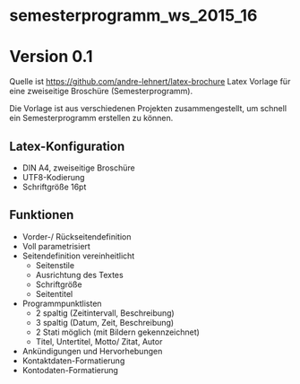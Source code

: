 # semesterprogramm_ws_2015_16

# Version 0.1
Quelle ist https://github.com/andre-lehnert/latex-brochure
Latex Vorlage für eine zweiseitige Broschüre (Semesterprogramm).

Die Vorlage ist aus verschiedenen Projekten zusammengestellt, um schnell ein Semesterprogramm erstellen zu können.

## Latex-Konfiguration
 - DIN A4, zweiseitige Broschüre
 - UTF8-Kodierung
 - Schriftgröße 16pt

## Funktionen
 - Vorder-/ Rückseitendefinition
 - Voll parametrisiert
 - Seitendefinition vereinheitlicht
   - Seitenstile
   - Ausrichtung des Textes
   - Schriftgröße
   - Seitentitel
 - Programmpunktlisten
   - 2 spaltig (Zeitintervall, Beschreibung)
   - 3 spaltig (Datum, Zeit, Beschreibung)
   - 2 Stati möglich (mit Bildern gekennzeichnet)
   - Titel, Untertitel, Motto/ Zitat, Autor
 - Ankündigungen und Hervorhebungen
 - Kontaktdaten-Formatierung
 - Kontodaten-Formatierung

